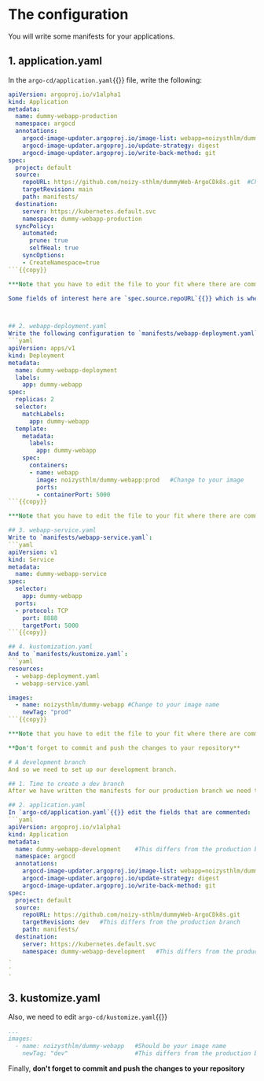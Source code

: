 # The configuration
You will write some manifests for your applications.

## 1. application.yaml
In the `argo-cd/application.yaml`{{}} file, write the following:

```yaml
apiVersion: argoproj.io/v1alpha1
kind: Application
metadata:
  name: dummy-webapp-production
  namespace: argocd
  annotations:
    argocd-image-updater.argoproj.io/image-list: webapp=noizysthlm/dummy-webapp:prod  #Change to the production image that you pushed before
    argocd-image-updater.argoproj.io/update-strategy: digest
    argocd-image-updater.argoproj.io/write-back-method: git
spec:
  project: default
  source:
    repoURL: https://github.com/noizy-sthlm/dummyWeb-ArgoCDk8s.git  #Change to your repository
    targetRevision: main
    path: manifests/
  destination:
    server: https://kubernetes.default.svc
    namespace: dummy-webapp-production
  syncPolicy:
    automated:
      prune: true
      selfHeal: true
    syncOptions:
    - CreateNamespace=true
```{{copy}}

***Note that you have to edit the file to your fit where there are comments***

Some fields of interest here are `spec.source.repoURL`{{}} which is where you host this repository. Once set up, Argo CD will watch it for any commits that you push and apply them to your cluster. `spec.syncPolicy.selfHeal: true`{{}} tells argoCD to revert any manual changes made to the cluster (e.g., using `kubectl`{{}}) which do not match the manifest (the desired state) in the repository. Moreover, the fields under `metadata.annotations`{{}} tell argocd-image-updater to watch for the latest build of your image with the `:prod`{{}} tag. If any such are found, it will edit the deployment manifest (using Kustomize) and write back to your origin repository. This will in turn trigger Argo CD to redeploy the application with the latest image.



## 2. webapp-deployment.yaml
Write the following configuration to `manifests/webapp-deployment.yaml`:
```yaml
apiVersion: apps/v1
kind: Deployment
metadata:
  name: dummy-webapp-deployment
  labels:
    app: dummy-webapp
spec:
  replicas: 2
  selector:
    matchLabels:
      app: dummy-webapp
  template:
    metadata:
      labels:
        app: dummy-webapp
    spec:
      containers:
      - name: webapp
        image: noizysthlm/dummy-webapp:prod   #Change to your image
        ports:
        - containerPort: 5000
```{{copy}}

***Note that you have to edit the file to your fit where there are comments***

## 3. webapp-service.yaml
Write to `manifests/webapp-service.yaml`:
```yaml
apiVersion: v1
kind: Service
metadata:
  name: dummy-webapp-service 
spec:
  selector:
    app: dummy-webapp
  ports:
  - protocol: TCP
    port: 8888
    targetPort: 5000
```{{copy}}

## 4. kustomization.yaml
And to `manifests/kustomize.yaml`:
```yaml
resources:
  - webapp-deployment.yaml
  - webapp-service.yaml

images:
  - name: noizysthlm/dummy-webapp #Change to your image name
    newTag: "prod"
```{{copy}}

***Note that you have to edit the file to your fit where there are comments**

**Don't forget to commit and push the changes to your repository**

# A development branch
And so we need to set up our development branch.

## 1. Time to create a dev branch
After we have written the manifests for our production branch we need to set up our development branch. This is where the developers will push new iterations of their application, to test in an isolated environment befor merging any changes with the main branch. It's not more complex than a `git checkout -b dev`{{}} and a few tweaks of our the manifests.

## 2. application.yaml
In `argo-cd/application.yaml`{{}} edit the fields that are commented:
```yaml
apiVersion: argoproj.io/v1alpha1
kind: Application
metadata:
  name: dummy-webapp-development    #This differs from the production branch
  namespace: argocd
  annotations:
    argocd-image-updater.argoproj.io/image-list: webapp=noizysthlm/dummy-webapp:dev  #Differs for each user and branch
    argocd-image-updater.argoproj.io/update-strategy: digest
    argocd-image-updater.argoproj.io/write-back-method: git
spec:
  project: default
  source:
    repoURL: https://github.com/noizy-sthlm/dummyWeb-ArgoCDk8s.git
    targetRevision: dev   #This differs from the production branch
    path: manifests/
  destination:
    server: https://kubernetes.default.svc
    namespace: dummy-webapp-development   #This differs from the production branch
.
.
.
```

## 3. kustomize.yaml
Also, we need to edit `argo-cd/kustomize.yaml`{{}}

```yaml
...
images:
  - name: noizysthlm/dummy-webapp   #Should be your image name
    newTag: "dev"                   #This differs from the production branch
```

Finally, **don't forget to commit and push the changes to your repository**
